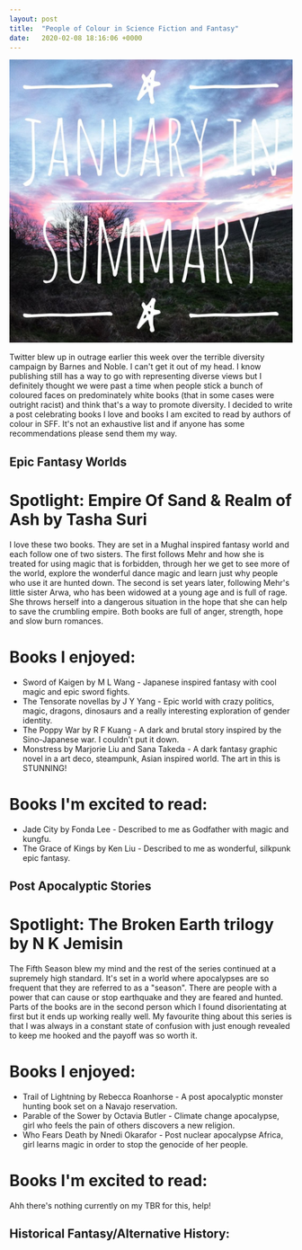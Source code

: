 ```yaml
---
layout: post
title:  "People of Colour in Science Fiction and Fantasy"
date:   2020-02-08 18:16:06 +0000
---
```


![January In Summary](/assets/jan.jpeg)



Twitter blew up in outrage earlier this week over the terrible diversity campaign by Barnes and Noble. I can't get it out of my head.
I know publishing still has a way to go with representing diverse views but I definitely thought we were past a time when people
stick a bunch of coloured faces on predominately white books (that in some cases were outright racist) and think that's a way to promote diversity.
I decided to write a post celebrating books I love and books I am excited to read by authors of colour in SFF. It's not an exhaustive list and if anyone has
some recommendations please send them my way.


## Epic Fantasy Worlds

# Spotlight: Empire Of Sand & Realm of Ash by Tasha Suri

I love these two books. They are set in a Mughal inspired fantasy world and each follow one of two sisters.
The first follows Mehr and how she is treated for using magic that is forbidden, through her we get to see more of the world,
explore the wonderful dance magic and learn just why people who use it are hunted down. The second is set years later,
following Mehr's little sister Arwa, who has been widowed at a young age and is full of rage. She throws herself into a dangerous
situation in the hope that she can help to save the crumbling empire. Both books are full of anger, strength, hope and slow burn romances.

# Books I enjoyed:

* Sword of Kaigen by M L Wang - Japanese inspired fantasy with cool magic and epic sword fights.
* The Tensorate novellas by J Y Yang - Epic world with crazy politics, magic, dragons, dinosaurs and a really interesting exploration of gender identity.
* The Poppy War by R F Kuang - A dark and brutal story inspired by the Sino-Japanese war. I couldn't put it down.
* Monstress by Marjorie Liu and Sana Takeda - A dark fantasy graphic novel in a art deco, steampunk, Asian inspired world. The art in this is STUNNING!

# Books I'm excited to read:
* Jade City by Fonda Lee - Described to me as Godfather with magic and kungfu.
* The Grace of Kings by Ken Liu - Described to me as wonderful, silkpunk epic fantasy.

## Post Apocalyptic Stories

# Spotlight: The Broken Earth trilogy by N K Jemisin
The Fifth Season blew my mind and the rest of the series continued at a supremely high standard. It's set in a world where apocalypses are
so frequent that they are referred to as a "season". There are people with a power that can cause or stop earthquake and they are feared and hunted.
Parts of the books are in the second person which I found disorientating at first but it ends up working really well. My favourite thing about this
series is that I was always in a constant state of confusion with just enough revealed to keep me hooked and the payoff was so worth it.

# Books I enjoyed:
* Trail of Lightning by Rebecca Roanhorse - A post apocalyptic monster hunting book set on a Navajo reservation.
* Parable of the Sower by Octavia Butler - Climate change apocalypse, girl who feels the pain of others discovers a new religion.
* Who Fears Death by Nnedi Okarafor - Post nuclear apocalypse Africa, girl learns magic in order to stop the genocide of her people.


# Books I'm excited to read:
Ahh there's nothing currently on my TBR for this, help!

## Historical Fantasy/Alternative History:
